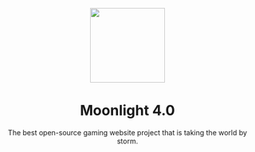 <p align="center">
<kbd>
<img height="150px" src="https://archive.org/download/sdfdsfsdfsdf_202402/sdfdsfsdfsdf.png">
</kbd>
</p>
<h1 align="center">Moonlight 4.0</h1>
<p align="center">The best open-source gaming website project that is taking the world by storm.</p>
